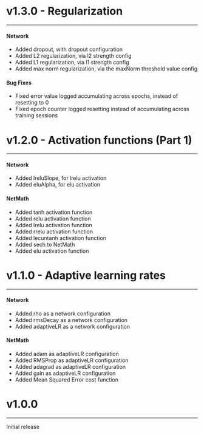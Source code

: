 # v1.3.0 - Regularization
---
#### Network
- Added dropout, with dropout configuration
- Added L2 regularization, via l2 strength config
- Added L1 regularization, via l1 strength config
- Added max norm regularization, via the maxNorm threshold value config

#### Bug Fixes
- Fixed error value logged accumulating across epochs, instead of resetting to 0
- Fixed epoch counter logged resetting instead of accumulating across training sessions 

# v1.2.0 - Activation functions (Part 1)
---
#### Network
- Added lreluSlope, for lrelu activation
- Added eluAlpha, for elu activation
#### NetMath
- Added tanh activation function
- Added relu activation function
- Added lrelu activation function
- Added rrelu activation function
- Added lecuntanh activation function
- Added sech to NetMath
- Added elu activation function

# v1.1.0 - Adaptive learning rates
---
#### Network
- Added rho as a network configuration
- Added rmsDecay as a network configuration
- Added adaptiveLR as a network configuration
#### NetMath
- Added adam as adaptiveLR configuration
- Added RMSProp as adaptiveLR configuration
- Added adagrad as adaptiveLR configuration
- Added gain as adaptiveLR configuration
- Added Mean Squared Error cost function
# v1.0.0
----
Initial release
